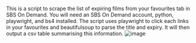 This is a script to scrape the list of expiring films from your favourites tab in SBS On Demand. You will need an SBS On Demand account, python, playwright, and bs4 installed. The script uses playwright to click each links in your favourites and beautifulsoup to parse the title and expiry. It will then output a csv table summarising this information. ![image](https://github.com/HafizKhusyairi/sbs_on_demand_expiry/assets/24402846/d345dbad-0bc2-4de9-a0c2-38c7dfcf64a8)
